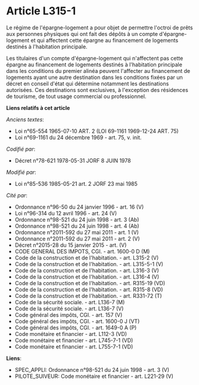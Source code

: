 # Article L315-1

Le régime de l'épargne-logement a pour objet de permettre l'octroi de prêts aux personnes physiques qui ont fait des dépôts à
un compte d'épargne-logement et qui affectent cette épargne au financement de logements destinés à l'habitation principale.

Les titulaires d'un compte d'épargne-logement qui n'affectent  pas cette épargne au financement de logements destinés à
l'habitation principale dans les conditions du premier alinéa peuvent l'affecter au financement de logements ayant une autre
destination dans les conditions fixées par un décret en conseil d'état qui détermine notamment les destinations autorisées.
Ces destinations sont exclusives, à l'exception des résidences de tourisme, de tout usage commercial ou professionnel.

**Liens relatifs à cet article**

_Anciens textes_:

  - Loi n°65-554 1965-07-10 ART. 2 (LOI 69-1161 1969-12-24 ART. 75)
  - Loi n°69-1161 du 24 décembre 1969 - art. 75, v. init.

_Codifié par_:

  - Décret n°78-621 1978-05-31 JORF 8 JUIN 1978

_Modifié par_:

  - Loi n°85-536 1985-05-21 art. 2 JORF 23 mai 1985

_Cité par_:

  - Ordonnance n°96-50 du 24 janvier 1996 - art. 16 (V)
  - Loi n°96-314 du 12 avril 1996 - art. 24 (V)
  - Ordonnance n°98-521 du 24 juin 1998 - art. 3 (Ab)
  - Ordonnance n°98-521 du 24 juin 1998 - art. 4 (Ab)
  - Ordonnance n°2011-592 du 27 mai 2011 - art. 1 (V)
  - Ordonnance n°2011-592 du 27 mai 2011 - art. 2 (V)
  - Décret n°2015-28 du 15 janvier 2015 - art. (V)
  - CODE GENERAL DES IMPOTS, CGI. - art. 1600-0 D (M)
  - Code de la construction et de l'habitation. - art. L315-2 (V)
  - Code de la construction et de l'habitation. - art. L315-5-1 (V)
  - Code de la construction et de l'habitation. - art. L316-3 (V)
  - Code de la construction et de l'habitation. - art. L316-4 (V)
  - Code de la construction et de l'habitation. - art. R315-19 (VD)
  - Code de la construction et de l'habitation. - art. R315-8 (VD)
  - Code de la construction et de l'habitation. - art. R331-72 (T)
  - Code de la sécurité sociale. - art. L136-7 (M)
  - Code de la sécurité sociale. - art. L136-7 (V)
  - Code général des impôts, CGI. - art. 157 (V)
  - Code général des impôts, CGI. - art. 1600-0 J (VT)
  - Code général des impôts, CGI. - art. 1649-0 A (P)
  - Code monétaire et financier - art. L112-3 (VD)
  - Code monétaire et financier - art. L745-7-1 (VD)
  - Code monétaire et financier - art. L755-7-1 (VD)

**Liens**:

  - SPEC_APPLI: Ordonnance n°98-521 du 24 juin 1998 - art. 3 (V)
  - PILOTE_SUIVEUR: Code monétaire et financier - art. L221-29 (V)
